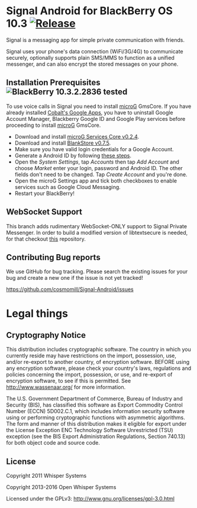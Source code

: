# Signal Android for BlackBerry OS 10.3 [![Release](https://img.shields.io/badge/release-v3.13.1%2Bbb10u2-blue.svg)](https://github.com/cosmomill/Signal-Android/releases/latest)

Signal is a messaging app for simple private communication with friends.

Signal uses your phone's data connection (WiFi/3G/4G) to communicate securely, optionally supports plain SMS/MMS to function as a unified messenger, and can also encrypt the stored messages on your phone.

## Installation Prerequisites ![BlackBerry 10.3.2.2836 tested](https://img.shields.io/badge/BlackBerry-10.3.2.2836%20tested-brightgreen.svg)

To use voice calls in Signal you need to install [microG](https://microg.org/) GmsCore. If you have already installed [Cobalt's Google Apps](http://forums.crackberry.com/android-apps-amazon-store-apk-files-f413/cobalts-official-google-apps-landing-page-965257/), you have to uninstall Google Account Manager, Blackberry Google ID and Google Play services before proceeding to install [microG](https://microg.org/) GmsCore. 
- Download and install [microG Services Core v0.2.4](https://github.com/microg/android_packages_apps_GmsCore/releases/download/v0.2.4/GmsCore.apk).
- Download and install [BlankStore v0.7.5](https://github.com/mar-v-in/BlankStore/releases/download/v0.7.5/BlankStore.apk).
- Make sure you have valid login credentials for a Google Account.
- Generate a Android ID by following [these steps](http://forum.xda-developers.com/showpost.php?p=42983611&postcount=306).
- Open the _System Settings_, tap _Accounts_ then tap _Add Account_ and choose _Market_ enter your login, password and Android ID. The other fields don't need to be changed. Tap _Create Account_ and you're done.
- Open the microG Settings app and tick both checkboxes to enable services such as Google Cloud Messaging.
- Restart your BlackBerry!

## WebSocket Support

This branch adds rudimentary WebSocket-ONLY support to Signal Private Messenger. In order to build a modified version of libtextsecure is needed, for that checkout [this](https://github.com/JavaJens/libtextsecure-java/tree/fix/maven_local) repository.

## Contributing Bug reports

We use GitHub for bug tracking. Please search the existing issues for your bug and create a new one if the issue is not yet tracked!

https://github.com/cosmomill/Signal-Android/issues

# Legal things
## Cryptography Notice

This distribution includes cryptographic software. The country in which you currently reside may have restrictions on the import, possession, use, and/or re-export to another country, of encryption software.
BEFORE using any encryption software, please check your country's laws, regulations and policies concerning the import, possession, or use, and re-export of encryption software, to see if this is permitted.
See <http://www.wassenaar.org/> for more information.

The U.S. Government Department of Commerce, Bureau of Industry and Security (BIS), has classified this software as Export Commodity Control Number (ECCN) 5D002.C.1, which includes information security software using or performing cryptographic functions with asymmetric algorithms.
The form and manner of this distribution makes it eligible for export under the License Exception ENC Technology Software Unrestricted (TSU) exception (see the BIS Export Administration Regulations, Section 740.13) for both object code and source code.

## License

Copyright 2011 Whisper Systems

Copyright 2013-2016 Open Whisper Systems

Licensed under the GPLv3: http://www.gnu.org/licenses/gpl-3.0.html
